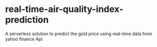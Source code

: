 # real-time-air-quality-index-prediction
A serverless solution to predict the gold price using real-time data from yahoo finance Api
